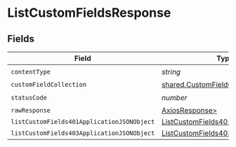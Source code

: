 # ListCustomFieldsResponse


## Fields

| Field                                                                                               | Type                                                                                                | Required                                                                                            | Description                                                                                         |
| --------------------------------------------------------------------------------------------------- | --------------------------------------------------------------------------------------------------- | --------------------------------------------------------------------------------------------------- | --------------------------------------------------------------------------------------------------- |
| `contentType`                                                                                       | *string*                                                                                            | :heavy_check_mark:                                                                                  | N/A                                                                                                 |
| `customFieldCollection`                                                                             | [shared.CustomFieldCollection](../../models/shared/customfieldcollection.md)                        | :heavy_minus_sign:                                                                                  | OK                                                                                                  |
| `statusCode`                                                                                        | *number*                                                                                            | :heavy_check_mark:                                                                                  | N/A                                                                                                 |
| `rawResponse`                                                                                       | [AxiosResponse>](https://axios-http.com/docs/res_schema)                                            | :heavy_minus_sign:                                                                                  | N/A                                                                                                 |
| `listCustomFields401ApplicationJSONObject`                                                          | [ListCustomFields401ApplicationJSON](../../models/operations/listcustomfields401applicationjson.md) | :heavy_minus_sign:                                                                                  | Unauthenticated                                                                                     |
| `listCustomFields403ApplicationJSONObject`                                                          | [ListCustomFields403ApplicationJSON](../../models/operations/listcustomfields403applicationjson.md) | :heavy_minus_sign:                                                                                  | Forbidden                                                                                           |
